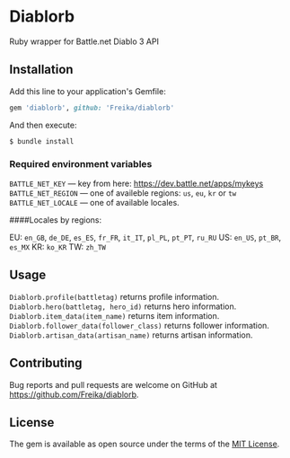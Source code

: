 # Diablorb

Ruby wrapper for Battle.net Diablo 3 API

## Installation

Add this line to your application's Gemfile:

```ruby
gem 'diablorb', github: 'Freika/diablorb'
```

And then execute:

    $ bundle install

### Required environment variables

`BATTLE_NET_KEY` — key from here: https://dev.battle.net/apps/mykeys
`BATTLE_NET_REGION` — one of availeble regions: `us`, `eu`, `kr` or `tw`
`BATTLE_NET_LOCALE` — one of available locales.

####Locales by regions:

EU: `en_GB`, `de_DE`, `es_ES`, `fr_FR`, `it_IT`, `pl_PL`, `pt_PT`, `ru_RU`
US: `en_US`, `pt_BR`, `es_MX`
KR: `ko_KR`
TW: `zh_TW`

## Usage

`Diablorb.profile(battletag)` returns profile information.
`Diablorb.hero(battletag, hero_id)` returns hero information.
`Diablorb.item_data(item_name)` returns item information.
`Diablorb.follower_data(follower_class)` returns follower information.
`Diablorb.artisan_data(artisan_name)` returns artisan information.

## Contributing

Bug reports and pull requests are welcome on GitHub at https://github.com/Freika/diablorb.


## License

The gem is available as open source under the terms of the [MIT License](http://opensource.org/licenses/MIT).

